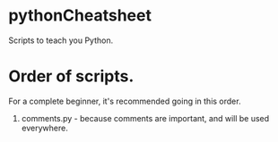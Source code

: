 # pythonCheatsheet

Scripts to teach you Python.

# Order of scripts.

For a complete beginner, it's recommended going in this order.

1. comments.py - because comments are important, and will be used everywhere.
